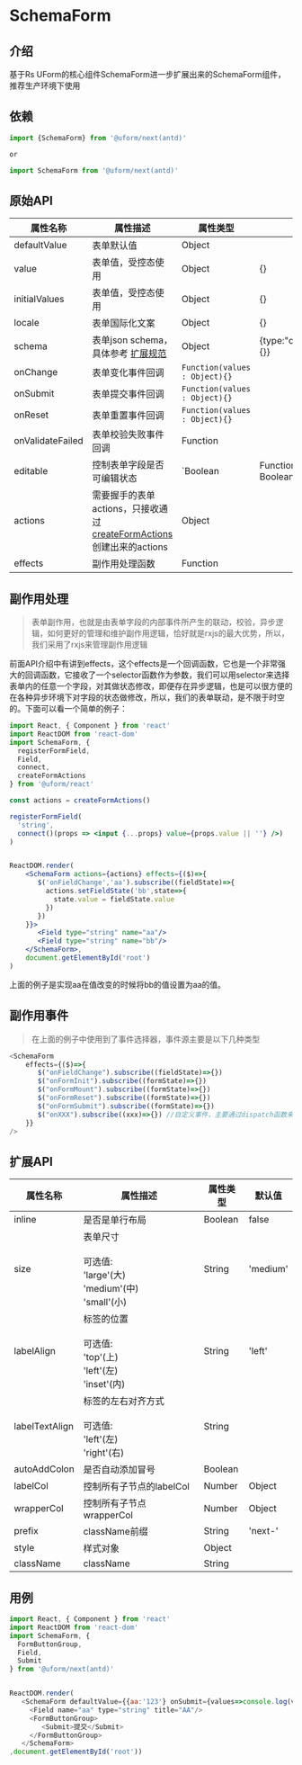 # SchemaForm

## 介绍
基于Rs UForm的核心组件SchemaForm进一步扩展出来的SchemaForm组件，推荐生产环境下使用

## 依赖
```javascript
import {SchemaForm} from '@uform/next(antd)'

or 

import SchemaForm from '@uform/next(antd)'
```

## 原始API
| 属性名称 | 属性描述 | 属性类型 | 默认值 |
| --- | --- | --- | --- |
| defaultValue | 表单默认值 | Object |  |
| value | 表单值，受控态使用 | Object | {} |
| initialValues | 表单值，受控态使用 | Object | {} |
| locale | 表单国际化文案 | Object | {} |
| schema | 表单json schema，具体参考 [扩展规范](https://yuque.antfin-inc.com/ascp-fe/uform/vu8y9o) | Object | {type:"object",properties:{}} |
| onChange | 表单变化事件回调 | `Function(values : Object){}` |  |
| onSubmit | 表单提交事件回调 | `Function(values : Object){}` |  |
| onReset | 表单重置事件回调 | `Function(values : Object){}` |  |
| onValidateFailed | 表单校验失败事件回调 | Function |  |
| editable | 控制表单字段是否可编辑状态 | `Boolean | Function(name : String) : Boolean` |  |
| actions | 需要握手的表单actions，只接收通过[createFormActions](https://yuque.antfin-inc.com/ascp-fe/uform/ggm005)创建出来的actions | Object |  |
| effects | 副作用处理函数 | Function |  |

## 副作用处理

> 表单副作用，也就是由表单字段的内部事件所产生的联动，校验，异步逻辑，如何更好的管理和维护副作用逻辑，恰好就是rxjs的最大优势，所以，我们采用了rxjs来管理副作用逻辑


前面API介绍中有讲到effects，这个effects是一个回调函数，它也是一个非常强大的回调函数，它接收了一个selector函数作为参数，我们可以用selector来选择表单内的任意一个字段，对其做状态修改，即便存在异步逻辑，也是可以很方便的在各种异步环境下对字段的状态做修改，所以，我们的表单联动，是不限于时空的。下面可以看一个简单的例子：

```jsx
import React, { Component } from 'react'
import ReactDOM from 'react-dom'
import SchemaForm, {
  registerFormField,
  Field,  
  connect,
  createFormActions
} from '@uform/react'

const actions = createFormActions()

registerFormField(
  'string',
  connect()(props => <input {...props} value={props.value || ''} />)
)


ReactDOM.render(
    <SchemaForm actions={actions} effects={($)=>{
       $('onFieldChange','aa').subscribe((fieldState)=>{
         actions.setFieldState('bb',state=>{
           state.value = fieldState.value
         })
       })
    }}>
       <Field type="string" name="aa"/>
       <Field type="string" name="bb"/>
    </SchemaForm>,
    document.getElementById('root')
)
```

上面的例子是实现aa在值改变的时候将bb的值设置为aa的值。

## 副作用事件
> 在上面的例子中使用到了事件选择器，事件源主要是以下几种类型


```javascript
<SchemaForm
    effects={($)=>{
       $("onFieldChange").subscribe((fieldState)=>{})
       $("onFormInit").subscribe((formState)=>{})
       $("onFormMount").subscribe((formState)=>{})
       $("onFormReset").subscribe((formState)=>{})
       $("onFormSubmit").subscribe((formState)=>{})
       $("onXXX").subscribe((xxx)=>{}) //自定义事件，主要通过dispatch函数来触发，后面都会提到哪里可以使用dispatch，比如Field组件的x-effect属性，FormConsumer里，FieldRenderProps里
    }}
/>
```


## 扩展API

| 属性名称 | 属性描述 | 属性类型 | 默认值 |
| --- | --- | --- | --- |
| inline | 是否是单行布局 | Boolean | false |
| size | 表单尺寸 <br /><br />可选值:<br />'large'(大)<br />'medium'(中)<br />'small'(小) | String | 'medium' |
| labelAlign | 标签的位置<br /><br />可选值:<br />'top'(上)<br />'left'(左)<br />'inset'(内) | String | 'left' |
| labelTextAlign | 标签的左右对齐方式<br /><br />可选值:<br />'left'(左)<br />'right'(右) | String |  |
| autoAddColon | 是否自动添加冒号 | Boolean |  |
| labelCol | 控制所有子节点的labelCol | Number | Object |  |
| wrapperCol | 控制所有子节点wrapperCol | Number | Object |  |
| prefix | className前缀 | String | 'next-' | 'antd-' |
| style | 样式对象 | Object |  |
| className | className | String |  |


## 用例
```javascript
import React, { Component } from 'react'
import ReactDOM from 'react-dom'
import SchemaForm, {
  FormButtonGroup,
  Field,  
  Submit
} from '@uform/next(antd)'


ReactDOM.render(
   <SchemaForm defaultValue={{aa:'123'} onSubmit={values=>console.log(values)}>
     <Field name="aa" type="string" title="AA"/>
     <FormButtonGroup>
        <Submit>提交</Submit>
     </FormButtonGroup>
   </SchemaForm>
,document.getElementById('root'))
```

